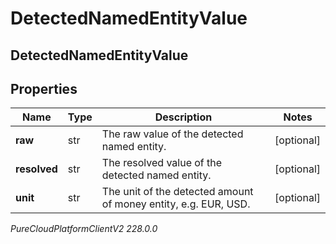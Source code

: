 # DetectedNamedEntityValue

## DetectedNamedEntityValue

## Properties

|Name | Type | Description | Notes|
|------------ | ------------- | ------------- | -------------|
| **raw** | str | The raw value of the detected named entity. | [optional] |
| **resolved** | str | The resolved value of the detected named entity. | [optional] |
| **unit** | str | The unit of the detected amount of money entity, e.g. EUR, USD. | [optional] |



_PureCloudPlatformClientV2 228.0.0_
